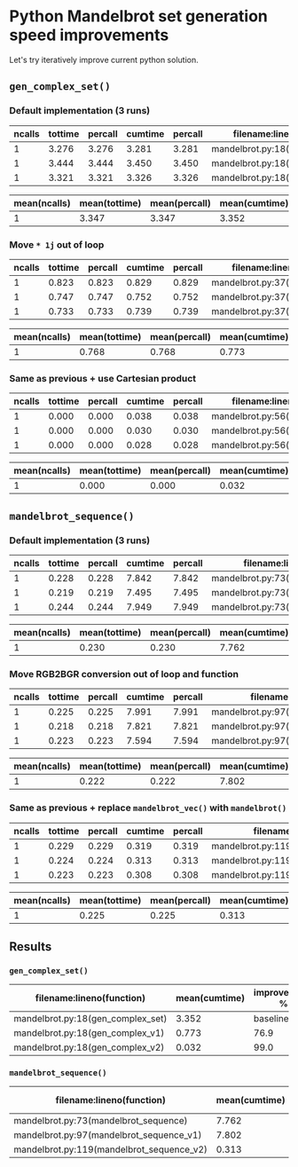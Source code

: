 # Python Mandelbrot set generation speed improvements

Let's try iteratively improve current python solution.

## `gen_complex_set()`

### Default implementation (3 runs)

| ncalls | tottime | percall | cumtime | percall | filename:lineno(function)         |
| ------ | ------- | ------- | ------- | ------- | --------------------------------- |
| 1      | 3.276   | 3.276   | 3.281   | 3.281   | mandelbrot.py:18(gen_complex_set) |
| 1      | 3.444   | 3.444   | 3.450   | 3.450   | mandelbrot.py:18(gen_complex_set) |
| 1      | 3.321   | 3.321   | 3.326   | 3.326   | mandelbrot.py:18(gen_complex_set) |


| mean(ncalls) | mean(tottime) | mean(percall) | mean(cumtime) | mean(percall) | filename:lineno(function)         |
| ------------ | ------------- | ------------- | ------------- | ------------- | --------------------------------- |
| 1            | 3.347         | 3.347         | 3.352         | 3.352         | mandelbrot.py:18(gen_complex_set) |



### Move `* 1j` out of loop

| ncalls | tottime | percall | cumtime | percall | filename:lineno(function)        |
| ------ | ------- | ------- | ------- | ------- | -------------------------------- |
| 1      | 0.823   | 0.823   | 0.829   | 0.829   | mandelbrot.py:37(gen_complex_v1) |
| 1      | 0.747   | 0.747   | 0.752   | 0.752   | mandelbrot.py:37(gen_complex_v1) |
| 1      | 0.733   | 0.733   | 0.739   | 0.739   | mandelbrot.py:37(gen_complex_v1) |


| mean(ncalls) | mean(tottime) | mean(percall) | mean(cumtime) | mean(percall) | filename:lineno(function)        |
| ------------ | ------------- | ------------- | ------------- | ------------- | -------------------------------- |
| 1            | 0.768         | 0.768         | 0.773         | 0.773         | mandelbrot.py:18(gen_complex_v1) |


### Same as previous + use Cartesian product

| ncalls | tottime | percall | cumtime | percall | filename:lineno(function)        |
| ------ | ------- | ------- | ------- | ------- | -------------------------------- |
| 1      | 0.000   | 0.000   | 0.038   | 0.038   | mandelbrot.py:56(gen_complex_v2) |
| 1      | 0.000   | 0.000   | 0.030   | 0.030   | mandelbrot.py:56(gen_complex_v2) |
| 1      | 0.000   | 0.000   | 0.028   | 0.028   | mandelbrot.py:56(gen_complex_v2) |


| mean(ncalls) | mean(tottime) | mean(percall) | mean(cumtime) | mean(percall) | filename:lineno(function)        |
| ------------ | ------------- | ------------- | ------------- | ------------- | -------------------------------- |
| 1            | 0.000         | 0.000         | 0.032         | 0.032         | mandelbrot.py:18(gen_complex_v2) |

## `mandelbrot_sequence()`

### Default implementation (3 runs)

| ncalls | tottime | percall | cumtime | percall | filename:lineno(function)             |
| ------ | ------- | ------- | ------- | ------- | ------------------------------------- |
| 1      | 0.228   | 0.228   | 7.842   | 7.842   | mandelbrot.py:73(mandelbrot_sequence) |
| 1      | 0.219   | 0.219   | 7.495   | 7.495   | mandelbrot.py:73(mandelbrot_sequence) |
| 1      | 0.244   | 0.244   | 7.949   | 7.949   | mandelbrot.py:73(mandelbrot_sequence) |


| mean(ncalls) | mean(tottime) | mean(percall) | mean(cumtime) | mean(percall) | filename:lineno(function)             |
| ------------ | ------------- | ------------- | ------------- | ------------- | ------------------------------------- |
| 1            | 0.230         | 0.230         | 7.762         | 7.762         | mandelbrot.py:73(mandelbrot_sequence) |


### Move RGB2BGR conversion out of loop and function

| ncalls | tottime | percall | cumtime | percall | filename:lineno(function)                |
| ------ | ------- | ------- | ------- | ------- | ---------------------------------------- |
| 1      | 0.225   | 0.225   | 7.991   | 7.991   | mandelbrot.py:97(mandelbrot_sequence_v1) |
| 1      | 0.218   | 0.218   | 7.821   | 7.821   | mandelbrot.py:97(mandelbrot_sequence_v1) |
| 1      | 0.223   | 0.223   | 7.594   | 7.594   | mandelbrot.py:97(mandelbrot_sequence_v1) |


| mean(ncalls) | mean(tottime) | mean(percall) | mean(cumtime) | mean(percall) | filename:lineno(function)                |
| ------------ | ------------- | ------------- | ------------- | ------------- | ---------------------------------------- |
| 1            | 0.222         | 0.222         | 7.802         | 7.802         | mandelbrot.py:97(mandelbrot_sequence_v1) |


### Same as previous + replace `mandelbrot_vec()` with `mandelbrot()`

| ncalls | tottime | percall | cumtime | percall | filename:lineno(function)                 |
| ------ | ------- | ------- | ------- | ------- | ----------------------------------------- |
| 1      | 0.229   | 0.229   | 0.319   | 0.319   | mandelbrot.py:119(mandelbrot_sequence_v2) |
| 1      | 0.224   | 0.224   | 0.313   | 0.313   | mandelbrot.py:119(mandelbrot_sequence_v2) |
| 1      | 0.223   | 0.223   | 0.308   | 0.308   | mandelbrot.py:119(mandelbrot_sequence_v2) |


| mean(ncalls) | mean(tottime) | mean(percall) | mean(cumtime) | mean(percall) | filename:lineno(function)                 |
| ------------ | ------------- | ------------- | ------------- | ------------- | ----------------------------------------- |
| 1            | 0.225         | 0.225         | 0.313         | 0.313         | mandelbrot.py:119(mandelbrot_sequence_v2) |



## Results

### `gen_complex_set()`

| filename:lineno(function)         | mean(cumtime) | improvement, % |
| --------------------------------- | ------------- | -------------- |
| mandelbrot.py:18(gen_complex_set) | 3.352         | baseline       |
| mandelbrot.py:18(gen_complex_v1)  | 0.773         | 76.9           |
| mandelbrot.py:18(gen_complex_v2)  | 0.032         | 99.0           |


### `mandelbrot_sequence()`

| filename:lineno(function)                 | mean(cumtime) | improvement, % |
| ----------------------------------------- | ------------- | -------------- |
| mandelbrot.py:73(mandelbrot_sequence)     | 7.762         | baseline       |
| mandelbrot.py:97(mandelbrot_sequence_v1)  | 7.802         | -0.5           |
| mandelbrot.py:119(mandelbrot_sequence_v2) | 0.313         | 96.0           |

